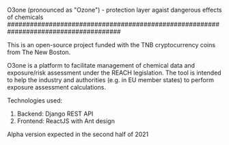 O3one (pronounced as "Ozone") - protection layer agaist dangerous effects of chemicals
######################################################################################

This is an open-source project funded with the TNB cryptocurrency coins from The New Boston.

O3one is a platform to facilitate management of chemical data and exposure/risk assessment
under the REACH legislation. The tool is intended to help the industry and authorities (e.g. in EU member states)
to perform exposure assessment calculations.

Technologies used:
1. Backend: Django REST API
2. Frontend: ReactJS with Ant design

Alpha version expected in the second half of 2021 
